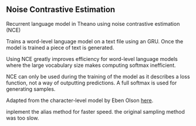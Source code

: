 ## Noise Contrastive Estimation
Recurrent language model in Theano using noise contrastive estimation (NCE)

Trains a word-level language model on a text file using an GRU. Once the model is trained a piece of text is generated.

Using NCE greatly improves efficiency for word-level language models where the large vocabulary size makes computing softmax inefficient. 

NCE can only be used during the training of the model as it describes a loss function, not a way of outputting predictions. A full softmax is used for generating samples.

Adapted from the character-level model by Eben Olson [here](https://github.com/ebenolson/pydata2015/blob/master/4%20-%20Recurrent%20Networks/RNN%20Character%20Model%20-%202%20Layer.ipynb).

inplement the alias method for faster speed. the original sampling method was too slow.
